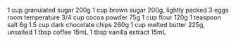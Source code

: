 1 cup granulated sugar 200g
1 cup brown sugar 200g, lightly packed
3 eggs room temperature
3/4 cup cocoa powder 75g
1 cup flour 120g
1 teaspoon salt 6g
1.5 cup dark chocolate chips 260g
1 cup melted butter 225g, unsalted
1 tbsp coffee 15mL
1 tbsp vanilla extract 15mL